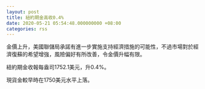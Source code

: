 ```yaml
---
layout: post
title: 紐約期金高收0.4%
date: 2020-05-21 05:54:48.000000000 +08:00
categories: rss
---
```


金價上升，美國聯儲局承諾有進一步實施支持經濟措施的可能性，不過市場對於經濟復蘇的希望增強，風險偏好有所改善，令金價升幅有限。

紐約期金收報每盎司1752.1美元，升0.4%。

現貨金較早時在1750美元水平上落。
